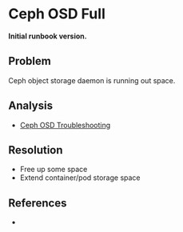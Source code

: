 # Ceph OSD Full

**Initial runbook version.**

## Problem

Ceph object storage daemon is running out space.

## Analysis
 * [Ceph OSD Troubleshooting](https://docs.ceph.com/en/latest/rados/troubleshooting/troubleshooting-osd/)

## Resolution
 * Free up some space
 * Extend container/pod storage space

## References
 * 
